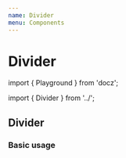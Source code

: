 ```yaml
---
name: Divider
menu: Components
---
```


# Divider

import { Playground } from 'docz';

import { Divider } from '../';

## Divider

### Basic usage

